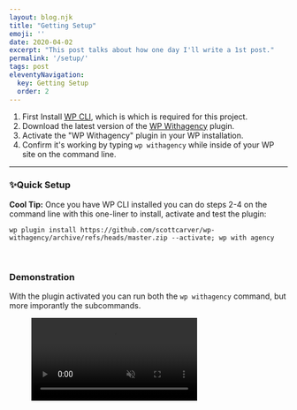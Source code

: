 ```yaml
---
layout: blog.njk
title: "Getting Setup"
emoji: ''
date: 2020-04-02
excerpt: "This post talks about how one day I'll write a 1st post."
permalink: '/setup/'
tags: post
eleventyNavigation:
  key: Getting Setup
  order: 2
---
```


1. First Install [WP CLI](https://wp-cli.org/#installing), which is which is required for this project.
2. Download the latest version of the [WP Withagency](https://github.com/scottcarver/wp-withagency) plugin. 
3. Activate the "WP Withagency" plugin in your WP installation.
3. Confirm it's working by typing `wp withagency` while inside of your WP site on the command line.

---

### ✨Quick Setup

**Cool Tip:** Once you have WP CLI installed you can do steps 2-4 on the command line with this one-liner to install, activate and test the plugin:
 <br /><div class="longcode">`wp plugin install https://github.com/scottcarver/wp-withagency/archive/refs/heads/master.zip --activate; wp with agency`</div>

<br />

### Demonstration

With the plugin activated you can run both the `wp withagency` command, but more imporantly the subcommands.
<figure class="player">
<video autoplay loop muted playsinline controls>
  <source src="/images/video-intro.mov" type="video/mp4">
</video>
</figure>
